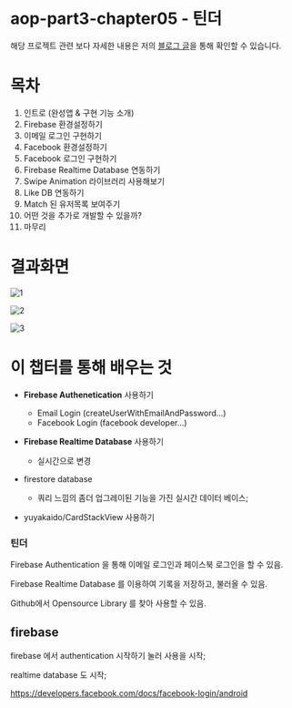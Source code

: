 # aop-part3-chapter05 -  틴더

해당 프로젝트 관련 보다 자세한 내용은 저의 [블로그 글](https://whyprogrammer.tistory.com/592)을 통해 확인할 수 있습니다.

# 목차

1. 인트로 (완성앱 & 구현 기능 소개)
2. Firebase 환경설정하기
3. 이메일 로그인 구현하기
4. Facebook 환경설정하기
5. Facebook 로그인 구현하기
6. Firebase Realtime Database 연동하기
7. Swipe Animation 라이브러리 사용해보기
8. Like DB 연동하기
9. Match 된 유저목록 보여주기
10. 어떤 것을 추가로 개발할 수 있을까?
11. 마무리



# 결과화면

![1](https://img1.daumcdn.net/thumb/R1280x0/?scode=mtistory2&fname=https%3A%2F%2Fblog.kakaocdn.net%2Fdn%2FdAXEDK%2Fbtq7gqTzprW%2FuiyTlVKNxK0pTIXkPVHWB0%2Fimg.png)

![2](https://img1.daumcdn.net/thumb/R1280x0/?scode=mtistory2&fname=https%3A%2F%2Fblog.kakaocdn.net%2Fdn%2F3epRo%2Fbtq7ixx0Khq%2F0Al3tP7LKq3uC7aAeCSfK0%2Fimg.png)

![3](https://img1.daumcdn.net/thumb/R1280x0/?scode=mtistory2&fname=https%3A%2F%2Fblog.kakaocdn.net%2Fdn%2F83cyv%2Fbtq7iwFQsH2%2F0r4gL0cEEMQfTi4k1dnqNK%2Fimg.png)



# 이 챕터를 통해 배우는 것

- **Firebase Authenetication** 사용하기

  - Email Login (createUserWithEmailAndPassword...)
  - Facebook Login (facebook developer...)

- **Firebase Realtime Database** 사용하기

  - 실시간으로 변경

- firestore database
  - 쿼리 느낌의 좀더 업그레이된 기능을 가진 실시간 데이터 베이스;

- yuyakaido/CardStackView 사용하기



### 틴더

Firebase Authentication 을 통해 이메일 로그인과 페이스북 로그인을 할 수 있음.

Firebase Realtime Database 를 이용하여 기록을 저장하고, 불러올 수 있음.

Github에서 Opensource Library 를 찾아 사용할 수 있음.


## firebase

firebase 에서 authentication 시작하기 눌러 사용을 시작;

realtime database 도 시작;

https://developers.facebook.com/docs/facebook-login/android


